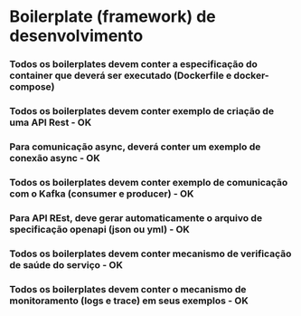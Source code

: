 # Boilerplate (framework) de desenvolvimento

  ### Todos os boilerplates devem conter a especificação do container que deverá ser executado (Dockerfile e docker-compose)
  
  ### Todos os boilerplates devem conter exemplo de criação de uma API Rest - OK
  
  ### Para comunicação async, deverá conter um exemplo de conexão async - OK
    
  ### Todos os boilerplates devem conter exemplo de comunicação com o Kafka (consumer e producer) - OK
    
  ### Para API REst, deve gerar automaticamente o arquivo de specificação openapi (json ou yml) - OK

  ### Todos os boilerplates devem conter mecanismo de verificação de saúde do serviço - OK
  

  ### Todos os boilerplates devem conter o mecanismo de monitoramento (logs e trace) em seus exemplos - OK